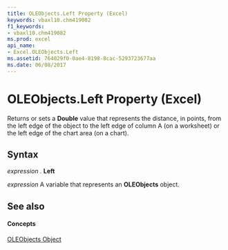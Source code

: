 ```yaml
---
title: OLEObjects.Left Property (Excel)
keywords: vbaxl10.chm419082
f1_keywords:
- vbaxl10.chm419082
ms.prod: excel
api_name:
- Excel.OLEObjects.Left
ms.assetid: 764029f0-0ae4-8198-8cac-5293723677aa
ms.date: 06/08/2017
---
```



# OLEObjects.Left Property (Excel)

Returns or sets a  **Double** value that represents the distance, in points, from the left edge of the object to the left edge of column A (on a worksheet) or the left edge of the chart area (on a chart).


## Syntax

 _expression_ . **Left**

 _expression_ A variable that represents an **OLEObjects** object.


## See also


#### Concepts


[OLEObjects Object](Excel.OLEObjects.md)

